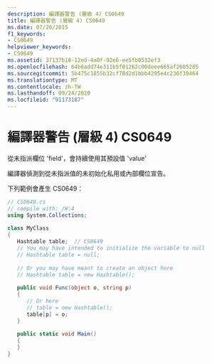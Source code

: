 ```yaml
---
description: 編譯器警告 (層級 4) CS0649
title: 編譯器警告 (層級 4) CS0649
ms.date: 07/20/2015
f1_keywords:
- CS0649
helpviewer_keywords:
- CS0649
ms.assetid: 37137b18-12ed-4a0f-92e6-ee5fb0532ef3
ms.openlocfilehash: 64b6add74e311b5f01262c00deee665af2605285
ms.sourcegitcommit: 5b475c1855b32cf78d2d1bbb4295e4c236f39464
ms.translationtype: MT
ms.contentlocale: zh-TW
ms.lasthandoff: 09/24/2020
ms.locfileid: "91173187"
---
```

# <a name="compiler-warning-level-4-cs0649"></a>編譯器警告 (層級 4) CS0649

從未指派欄位 'field'，會持續使用其預設值 'value'  
  
 編譯器偵測到從未指派值的未初始化私用或內部欄位宣告。  
  
 下列範例會產生 CS0649：  
  
```csharp  
// CS0649.cs  
// compile with: /W:4  
using System.Collections;  
  
class MyClass  
{  
   Hashtable table;  // CS0649  
   // You may have intended to initialize the variable to null  
   // Hashtable table = null;  
  
   // Or you may have meant to create an object here  
   // Hashtable table = new Hashtable();  
  
   public void Func(object o, string p)  
   {  
      // Or here  
      // table = new Hashtable();  
      table[p] = o;  
   }  
  
   public static void Main()  
   {  
   }  
}  
```
